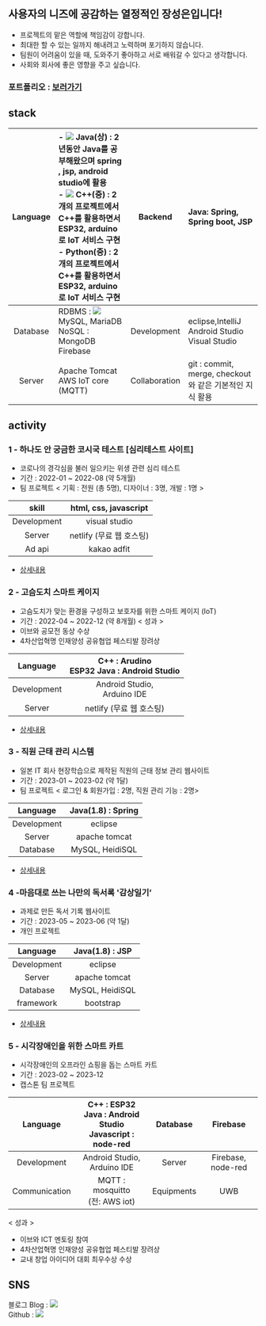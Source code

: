 ## 사용자의 니즈에 공감하는 열정적인  장성은입니다!

- 프로젝트의 맡은 역할에 책임감이 강합니다.
- 최대한 할 수 있는 일까지 해내려고 노력하며 포기하지 않습니다.
- 팀원이 어려움이 있을 때, 도와주기 좋아하고 서로 배워갈 수 있다고 생각합니다.
- 사회와 회사에 좋은 영향을 주고 싶습니다.


### 포트폴리오 : [보러가기](https://drive.google.com/file/d/1o93VhHn1Cik_bPgYD_37NyAvKIrrnqmc/view?usp=drive_link)

## stack

| Language | - ![](https://img.shields.io/badge/-Java-007396?style=flat&logo=JavalogoColor=white) Java(상) : 2년동안 Java를 공부해왔으며 spring , jsp, android studio에 활용 <br>- ![](https://img.shields.io/badge/-c++-00599C?style=flat&logo=cpluspluslogoColor=white) C++(중) : 2개의 프로젝트에서 C++를 활용하면서 ESP32, arduino로 IoT 서비스 구현 <br>- Python(중) : 2개의 프로젝트에서 C++를 활용하면서 ESP32, arduino로 IoT 서비스 구현 |    Backend    | Java: Spring, Spring boot, JSP |
|:--------:|:------------------------------------------------|:-------------:|:-----------------------------------------------------------|
| Database | RDBMS : ![](https://img.shields.io/badge/-mysql-4479A1?style=flat&logo=mysql&logoColor=white) MySQL, MariaDB <br>NoSQL : MongoDB Firebase |  Development  | eclipse,IntelliJ <br>Android Studio <br>Visual Studio |
|  Server  | Apache Tomcat<br> AWS IoT core (MQTT) | Collaboration | git : commit, merge, checkout와 같은 기본적인 지식 활용 |

## activity

### 1 - 하나도 안 궁금한 코시국 테스트 [심리테스트 사이트]
- 코로나의 경각심을 불러 일으키는 위생 관련 심리 테스트
- 기간 : 2022-01 ~ 2022-08 (약 5개월)
- 팀 프로젝트 < 기획 : 전원 (총 5명), 디자이너 : 3명, 개발 : 1명 >

|skill|html, css, javascript|
|:-------:|:--------------:|
|Development|visual studio|
|Server|netlify (무료 웹 호스팅)|
|Ad api|kakao adfit|

- [상세내용](https://github.com/EunSung98/covidPersonalityTes)

### 2 - 고슴도치 스마트 케이지
- 고슴도치가 맞는 환경을 구성하고 보호자를 위한 스마트 케이지 (IoT)
- 기간 : 2022-04 ~ 2022-12 (약 8개월)
< 성과 >
- 이브와 공모전 동상 수상
- 4차산업혁명 인재양성 공유협업 페스티발 장려상

|Language|C++ : Arudino <br> ESP32  Java : Android Studio|
|:-------:|:--------------:|
|Development|Android Studio,<br> Arduino IDE|
|Server|netlify (무료 웹 호스팅)|

- [상세내용](https://github.com/EunSung98/hedgeHouse)

### 3 - 직원 근태 관리 시스템
- 일본 IT 회사 현장학습으로 제작된 직원의 근태 정보 관리 웹사이트
- 기간 : 2023-01 ~ 2023-02 (약 1달)
- 팀 프로젝트 < 로그인 & 회원가입 : 2명, 직원 관리 기능 : 2명>

|Language|Java(1.8) : Spring|
|:-------:|:--------------:|
|Development|eclipse|
|Server|apache tomcat|
|Database|MySQL, HeidiSQL |
  
- [상세내용](https://github.com/EunSung98/fosFieldTrip)

### 4 -마음대로 쓰는 나만의 독서록 '감상일기’
- 과제로 만든 독서 기록 웹사이트
- 기간 : 2023-05 ~ 2023-06 (약 1달)
- 개인 프로젝트

|Language|Java(1.8) : JSP|
|:-------:|:--------------:|
|Development|eclipse|
|Server|apache tomcat|
|Database|MySQL, HeidiSQL|
|framework|bootstrap|

- [상세내용](https://github.com/EunSung98/readMemo)

### 5 - 시각장애인을 위한 스마트 카트
- 시각장애인의 오프라인 쇼핑을 돕는 스마트 카트
- 기간 : 2023-02 ~ 2023-12
- 캡스톤 팀 프로젝트

|Language|C++ : ESP32 <br> Java : Android Studio <br> Javascript : node-red|Database|Firebase|
|:-------:|:--------------:|:--------------:|:--------------:|
|Development|Android Studio, Arduino IDE|Server|Firebase, node-red|
|Communication|MQTT : mosquitto <br> (전: AWS iot)|Equipments|UWB|

< 성과 >
- 이브와 ICT 멘토링 참여
- 4차산업혁명 인재양성 공유협업 페스티발 장려상
- 교내 창업 아이디어 대회 최우수상 수상


## SNS 
블로그 Blog : <a href="https://jangmay.tistory.com/" target="_blank"><img src="https://img.shields.io/badge/blog-orange?style=flat-square&logo=&logoColor=white"/></a><br>
Github : <a href="https://github.com/EunSung98" target="_blank"><img src="https://img.shields.io/badge/Github-black?style=flat-square&logo=&logoColor=white"/></a><br>
